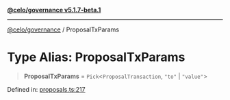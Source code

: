 [**@celo/governance v5.1.7-beta.1**](../README.md)

***

[@celo/governance](../README.md) / ProposalTxParams

# Type Alias: ProposalTxParams

> **ProposalTxParams** = `Pick`\<`ProposalTransaction`, `"to"` \| `"value"`\>

Defined in: [proposals.ts:217](https://github.com/celo-org/developer-tooling/blob/master/packages/sdk/governance/src/proposals.ts#L217)
